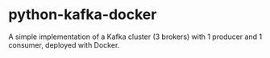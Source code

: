 # python-kafka-docker
A simple implementation of a Kafka cluster (3 brokers) with 1 producer and 1 consumer, deployed with Docker.
